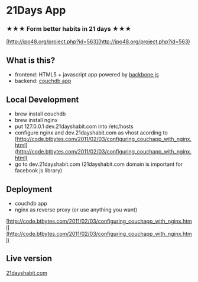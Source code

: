 # 21Days App

### ★★★ Form better habits in 21 days ★★★

[http://ipo48.org/project.php?id=563](http://ipo48.org/project.php?id=563)

## What is this?

* frontend: HTML5 + javascript app powered by [backbone.js](http://documentcloud.github.com/backbone)
* backend: [couchdb app](http://guide.couchdb.org/editions/1/en/standalone.html)

## Local Development

* brew install couchdb
* brew install nginx
* put 127.0.0.1 dev.21dayshabit.com into /etc/hosts 
* configure nginx and dev.21dayshabit.com as vhost acording to [http://code.btbytes.com/2011/02/03/configuring_couchapp_with_nginx.html](http://code.btbytes.com/2011/02/03/configuring_couchapp_with_nginx.html)
* go to dev.21dayshabit.com (21dayshabit.com domain is important for facebook js library)

## Deployment

* couchdb app
* nginx as reverse proxy (or use anything you want)

[http://code.btbytes.com/2011/02/03/configuring_couchapp_with_nginx.html](http://code.btbytes.com/2011/02/03/configuring_couchapp_with_nginx.html)

## Live version

[21dayshabit.com](http://21dayshabit.com)